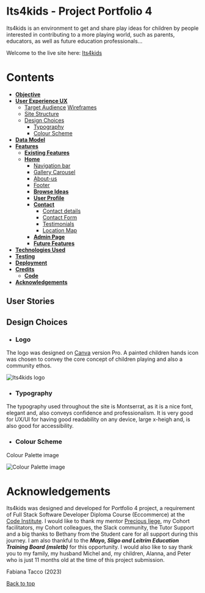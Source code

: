 # **Its4kids - Project Portfolio 4**

Its4kids is an environment to get and share play ideas for children by people interested in contributing to a more playing world, such as parents, educators, as well as future education professionals... 

Welcome to the live site here: <a href="https://its4kids.herokuapp.com/" target="_blank">Its4kids</a>


# Contents

* [**Objective**](<#objective>)
* [**User Experience UX**](<#user-experience-ux>)
    * [Target Audience](<#target-audience>)
     [Wireframes](<#wireframes>)
    * [Site Structure](<#site-structure>)
    * [Design Choices](<#design-choices>)
        *  [Typography](<#typography>)
        *  [Colour Scheme](<#colour-scheme>)
* [**Data Model**](<#data-model>)
* [**Features**](<#features>)
    * [**Existing Features**](<#existing-features>)
    * [**Home**](<#home-page>)
        * [Navigation bar](<#navigation-bar>)
        * [Gallery Carousel](<#gallery-carousel>)
        * [About-us](<#about-us>)
        * [Footer](<#footer>)
        * [**Browse Ideas**](<#browse-page>)
        * [**User Profile**](<#user-page>)
        * [**Contact**](<#contact-page>)
            * [Contact details](<#contact-details>)
            * [Contact Form](<#contact-form>)
            * [Testimonials](<#testimonials>)
            * [Location Map](<#location-map>)
        * [**Admin Page**](<#admin-page>)
        * [**Future Features**](<#future-features>)
* [**Technologies Used**](<#technologies-used>)
* [**Testing**](<#testing>)
* [**Deployment**](<#deployment>)
* [**Credits**](<#credits>)
    * [**Code**](<#code>)
*  [**Acknowledgements**](<#acknowledgements>)


## User Stories







## Design Choices

 * ### Logo

 The logo was designed on [Canva](https://www.canva.com/en_gb/) version Pro. A painted children hands icon was chosen to convey the core concept of children playing and also a community ethos. 

![Its4kids logo](./documentation/readme-images/Its4kids-logo.png) 

 * ### Typography
 
 The typography used throughout the site is Montserrat, as it is a nice font, elegant and, also conveys confidence and professionalism. It is very good for UX/UI for having good readability on any device, large x-heigh and, is also good for accessibility. 

 * ### Colour Scheme

Colour Palette image

<img src="./documentation/readme-images/color-palette.jpg" alt="Colour Palette image">


# Acknowledgements

Its4kids was designed and developed for Portfolio 4 project, a requirement of Full Stack Software Developer Diploma Course (Eccommerce) at the [Code Institute](https://codeinstitute.net/). I would like to thank my mentor [Precious Ijege](https://www.linkedin.com/in/precious-ijege-908a00168/), my Cohort facilitators, my Cohort colleagues, the Slack community, the Tutor Support and a big thanks to Bethany from the Student care for all support during this journey. I am also thankful to the ***Mayo, Sligo and Leitrim Education Training Board (msletb)*** for this opportunity. I  would also like to say thank you to my family, my husband Michel and, my children, Alanna, and Peter who is just 11 months old at the time of this project submission. 

Fabiana Tacco (2023)

[Back to top](<#contents>)
